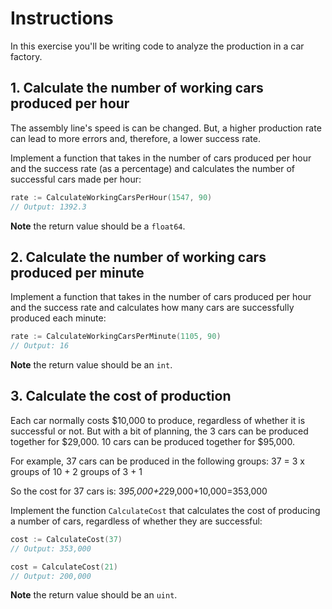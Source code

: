 # Instructions

In this exercise you'll be writing code to analyze the production in a car factory.

## 1. Calculate the number of working cars produced per hour
The assembly line's speed is can be changed.
But, a higher production rate can lead to more errors and, therefore, a lower success rate.

Implement a function that takes in the number of cars produced per hour and the success rate (as a percentage) and calculates the number of successful cars made per hour:

```go
rate := CalculateWorkingCarsPerHour(1547, 90)
// Output: 1392.3
```

**Note** the return value should be a `float64`.

## 2. Calculate the number of working cars produced per minute

Implement a function that takes in the number of cars produced per hour and the success rate and calculates how many cars are successfully produced each minute:

```go
rate := CalculateWorkingCarsPerMinute(1105, 90)
// Output: 16
```

**Note** the return value should be an `int`.

## 3. Calculate the cost of production 

Each car normally costs $10,000 to produce, regardless of whether it is successful or not.
But with a bit of planning, the 3 cars can be produced together for $29,000.
10 cars can be produced together for $95,000.

For example, 37 cars can be produced in the following groups:
37 = 3 x groups of 10 + 2 groups of 3 + 1 

So the cost for 37 cars is:
3*95,000+2*29,000+10,000=353,000

Implement the function `CalculateCost` that calculates the cost of producing a number of cars, regardless of whether they are successful:

```go
cost := CalculateCost(37)
// Output: 353,000

cost = CalculateCost(21)
// Output: 200,000
```

**Note** the return value should be an `uint`.

